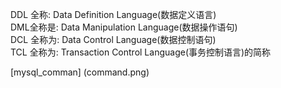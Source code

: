 
DDL 全称: Data Definition Language(数据定义语言)<br>
DML全称是: Data Manipulation Language(数据操作语句)<br>
DCL 全称为: Data Control Language(数据控制语句)<br>
TCL 全称为: Transaction Control Language(事务控制语言)的简称<br>

[mysql_comman] (command.png)

